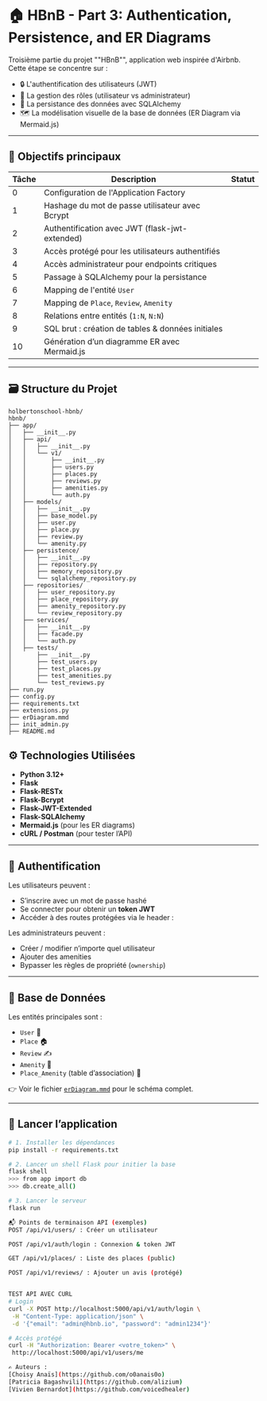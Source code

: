 # 🏠 HBnB - Part 3: Authentication, Persistence, and ER Diagrams

Troisième partie du projet ""HBnB"", application web inspirée d'Airbnb. Cette étape se concentre sur :

- 🔒 L'authentification des utilisateurs (JWT)
- 🧠 La gestion des rôles (utilisateur vs administrateur)
- 💾 La persistance des données avec SQLAlchemy
- 🗺️ La modélisation visuelle de la base de données (ER Diagram via Mermaid.js)

---

## 🧩 Objectifs principaux

| Tâche | Description | Statut |
|------|-------------|--------|
| 0 | Configuration de l'Application Factory
| 1 | Hashage du mot de passe utilisateur avec Bcrypt
| 2 | Authentification avec JWT (flask-jwt-extended)
| 3 | Accès protégé pour les utilisateurs authentifiés
| 4 | Accès administrateur pour endpoints critiques
| 5 | Passage à SQLAlchemy pour la persistance
| 6 | Mapping de l'entité `User`
| 7 | Mapping de `Place`, `Review`, `Amenity`
| 8 | Relations entre entités (`1:N`, `N:N`)
| 9 | SQL brut : création de tables & données initiales
| 10 | Génération d’un diagramme ER avec Mermaid.js

---

## 🗃️ Structure du Projet
```
holbertonschool-hbnb/
hbnb/
├── app/
│   ├── __init__.py
│   ├── api/
│   │   ├── __init__.py
│   │   └── v1/
│   │       ├── __init__.py
│   │       ├── users.py
│   │       ├── places.py
│   │       ├── reviews.py
│   │       ├── amenities.py
│   │       └── auth.py
│   ├── models/
│   │   ├── __init__.py
│   │   ├── base_model.py
│   │   ├── user.py
│   │   ├── place.py
│   │   ├── review.py
│   │   └── amenity.py
│   ├── persistence/
│   │   ├── __init__.py
│   │   ├── repository.py
│   │   ├── memory_repository.py
│   │   └── sqlalchemy_repository.py
│   ├── repositories/
│   │   ├── user_repository.py
│   │   ├── place_repository.py
│   │   ├── amenity_repository.py
│   │   └── review_repository.py
│   ├── services/
│   │   ├── __init__.py
│   │   ├── facade.py
│   │   └── auth.py 
│   ├── tests/
│       ├── __init__.py
│       ├── test_users.py
│       ├── test_places.py
│       ├── test_amenities.py
│       └── test_reviews.py
├── run.py
├── config.py
├── requirements.txt
├── extensions.py
├── erDiagram.mmd
├── init_admin.py
├── README.md
```

## ⚙️ Technologies Utilisées

- **Python 3.12+**
- **Flask**
- **Flask-RESTx**
- **Flask-Bcrypt**
- **Flask-JWT-Extended**
- **Flask-SQLAlchemy**
- **Mermaid.js** (pour les ER diagrams)
- **cURL / Postman** (pour tester l’API)

---

## 🔐 Authentification

Les utilisateurs peuvent :
- S’inscrire avec un mot de passe hashé
- Se connecter pour obtenir un **token JWT**
- Accéder à des routes protégées via le header :

Les administrateurs peuvent :
- Créer / modifier n’importe quel utilisateur
- Ajouter des amenities
- Bypasser les règles de propriété (`ownership`)

---

## 🧱 Base de Données

Les entités principales sont :

- `User` 👤
- `Place` 🏠
- `Review` ✍️
- `Amenity` 🛁
- `Place_Amenity` (table d’association) 🔗

👉 Voir le fichier [`erDiagram.mmd`](./erDiagram.mmd) pour le schéma complet.

---

## 🚀 Lancer l’application

```bash
# 1. Installer les dépendances
pip install -r requirements.txt

# 2. Lancer un shell Flask pour initier la base
flask shell
>>> from app import db
>>> db.create_all()

# 3. Lancer le serveur
flask run

📬 Points de terminaison API (exemples)
POST /api/v1/users/ : Créer un utilisateur

POST /api/v1/auth/login : Connexion & token JWT

GET /api/v1/places/ : Liste des places (public)

POST /api/v1/reviews/ : Ajouter un avis (protégé)


TEST API AVEC CURL
# Login
curl -X POST http://localhost:5000/api/v1/auth/login \
 -H "Content-Type: application/json" \
 -d '{"email": "admin@hbnb.io", "password": "admin1234"}'

# Accès protégé
curl -H "Authorization: Bearer <votre_token>" \
 http://localhost:5000/api/v1/users/me

✍️ Auteurs :
[Choisy Anaïs](https://github.com/o0anais0o)
[Patricia Bagashvili](https://github.com/alizium)
[Vivien Bernardot](https://github.com/voicedhealer)